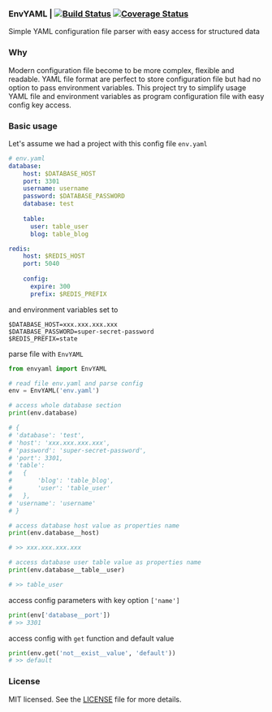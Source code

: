 ### EnvYAML | [![Build Status](https://travis-ci.com/thesimj/envyaml.svg?branch=master)](https://travis-ci.com/thesimj/envyaml) [![Coverage Status](https://coveralls.io/repos/github/thesimj/envyaml/badge.svg?branch=master)](https://coveralls.io/github/thesimj/envyaml?branch=master)
Simple YAML configuration file parser with easy access for structured data

### Why
Modern configuration file become to be more complex, flexible and readable. 
YAML file format are perfect to store configuration file but had no option to pass environment variables.
This project try to simplify usage YAML file and environment variables as program configuration file with easy config key access.  

### Basic usage
Let's assume we had a project with this config file `env.yaml`

```yaml
# env.yaml
database:
    host: $DATABASE_HOST
    port: 3301
    username: username
    password: $DATABASE_PASSWORD
    database: test
    
    table:
      user: table_user
      blog: table_blog

redis:
    host: $REDIS_HOST
    port: 5040
    
    config:
      expire: 300
      prefix: $REDIS_PREFIX
```

and environment variables set to
```
$DATABASE_HOST=xxx.xxx.xxx.xxx
$DATABASE_PASSWORD=super-secret-password
$REDIS_PREFIX=state
```

parse file with `EnvYAML`

```python
from envyaml import EnvYAML

# read file env.yaml and parse config
env = EnvYAML('env.yaml')

# access whole database section
print(env.database)

# {
# 'database': 'test',
# 'host': 'xxx.xxx.xxx.xxx',
# 'password': 'super-secret-password',
# 'port': 3301,
# 'table':
#   {
#       'blog': 'table_blog', 
#       'user': 'table_user'
#   },
# 'username': 'username'
# }

# access database host value as properties name
print(env.database__host)

# >> xxx.xxx.xxx.xxx

# access database user table value as properties name
print(env.database__table__user)

# >> table_user
```

access config parameters with key option `['name']`
```python
print(env['database__port'])
# >> 3301
```

access config with `get` function and default value
```python
print(env.get('not__exist__value', 'default'))
# >> default
```

### License
MIT licensed. See the [LICENSE](LICENSE) file for more details.
